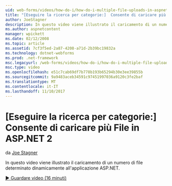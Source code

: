 ```yaml
---
uid: web-forms/videos/how-do-i/how-do-i-multiple-file-uploads-in-aspnet-2
title: "[Eseguire la ricerca per categorie:]  Consente di caricare più File in ASP.NET 2 | Documenti Microsoft"
author: JoeStagner
description: In questo video viene illustrato il caricamento di un numero di file determinato dinamicamente all'applicazione ASP.NET.
ms.author: aspnetcontent
manager: wpickett
ms.date: 02/12/2008
ms.topic: article
ms.assetid: 7cf3f5ed-2a87-4208-a71d-2b39bc19832a
ms.technology: dotnet-webforms
ms.prod: .net-framework
msc.legacyurl: /web-forms/videos/how-do-i/how-do-i-multiple-file-uploads-in-aspnet-2
msc.type: video
ms.openlocfilehash: e51c7cab69df7b778b193b65294b30e3ee39855b
ms.sourcegitcommit: 9a9483aceb34591c97451997036a9120c3fe2baf
ms.translationtype: MT
ms.contentlocale: it-IT
ms.lasthandoff: 11/10/2017
---
```

<a name="how-do-i--multiple-file-uploads-in-aspnet-2"></a>[Eseguire la ricerca per categorie:]  Consente di caricare più File in ASP.NET 2
====================
da [Joe Stagner](https://github.com/JoeStagner)

In questo video viene illustrato il caricamento di un numero di file determinato dinamicamente all'applicazione ASP.NET.

[&#9654; Guardare video (16 minuti)](https://channel9.msdn.com/Blogs/ASP-NET-Site-Videos/how-do-i-multiple-file-uploads-in-aspnet-2)
